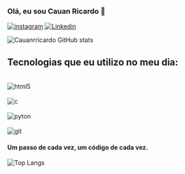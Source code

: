 
### Olá, eu sou Cauan Ricardo 🤙

[![instagram](https://img.shields.io/badge/Instagram-E4405F?style=for-the-badge&logo=instagram&logoColor=white)](https://www.instagram.com/cauanrricardo/?igshid=MzRlODBiNWFlZA%3D%3D)
[![Linkedin](https://img.shields.io/badge/LinkedIn-0077B5?style=for-the-badge&logo=linkedin&logoColor=white)](https://www.linkedin.com/in/cauan-ricardo-ribeiro-2b1340223/)

![Cauanrricardo GitHub stats](https://github-readme-stats.vercel.app/api?username=cauanrricardo&show_icons=true&theme=)

## Tecnologias que eu utilizo no meu dia:

<div = style = "display: inline_block"><br/>
<img align = "center" alt = "html5"src ="https://img.shields.io/badge/HTML5-E34F26?style=for-the-badge&logo=html5&logoColor=white"/>
</div>

<div = style = "display: inline_block"><br/>
<img align = "center" alt = "c"src ="https://img.shields.io/badge/C-00599C?style=for-the-badge&logo=c&logoColor=white"/>
</div>

<div = style = "display: inline_block"><br/>
<img align = "center" alt = "pyton"src ="https://img.shields.io/badge/Python-14354C?style=for-the-badge&logo=python&logoColor=whitee"/>
</div>


<div = style = "display: inline_block"><br/>
<img align = "center" alt = "git"src ="https://img.shields.io/badge/GIT-E44C30?style=for-the-badge&logo=git&logoColor=white"/>
</div>

#### Um passo de cada vez, um código de cada vez.

![Top Langs](https://github-readme-stats.vercel.app/api/top-langs/?username=cauanrricardo&compact_progress=true)
